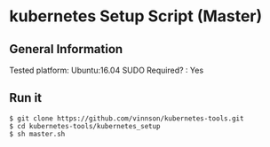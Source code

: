 # kubernetes Setup Script (Master)

## General Information
Tested platform: Ubuntu:16.04
SUDO Required? : Yes

## Run it
```
$ git clone https://github.com/vinnson/kubernetes-tools.git
$ cd kubernetes-tools/kubernetes_setup
$ sh master.sh
```
